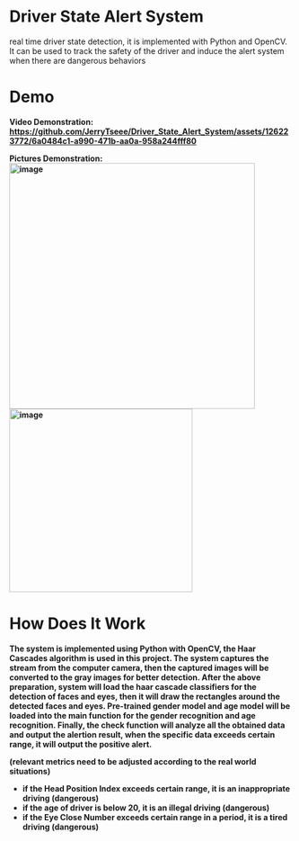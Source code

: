 # Driver State Alert System  
real time driver state detection, it is implemented with Python and OpenCV.  
It can be used to track the safety of the driver and induce the alert system when there are dangerous behaviors  
# Demo  
<b>Video Demonstration:  
https://github.com/JerryTseee/Driver_State_Alert_System/assets/126223772/6a0484c1-a990-471b-aa0a-958a244fff80  
  
<b>Pictures Demonstration:  
<img width="437" alt="image" src="https://github.com/JerryTseee/Driver_State_Alert_System/assets/126223772/20e059e7-60dc-414d-9d6e-50f0cb10c3a7">
<img width="326" alt="image" src="https://github.com/JerryTseee/FaceEyeDetection/assets/126223772/058d421a-457b-4b2e-88ae-0a831e645c5b">  
# How Does It Work  
The system is implemented using Python with OpenCV, the Haar Cascades algorithm is used in this project.
The system captures the stream from the computer camera, then the captured images will be converted to the gray images for better detection.
After the above preparation, system will load the haar cascade classifiers for the detection of faces and eyes, then it will draw the rectangles
around the detected faces and eyes. Pre-trained gender model and age model will be loaded into the main function for the gender recognition and
age recognition. Finally, the check function will analyze all the obtained data and output the alertion result, when the specific data exceeds
certain range, it will output the positive alert.

(relevant metrics need to be adjusted according to the real world situations)  
- if the Head Position Index exceeds certain range, it is an inappropriate driving (dangerous)  
- if the age of driver is below 20, it is an illegal driving (dangerous)  
- if the Eye Close Number exceeds certain range in a period, it is a tired driving (dangerous)  
